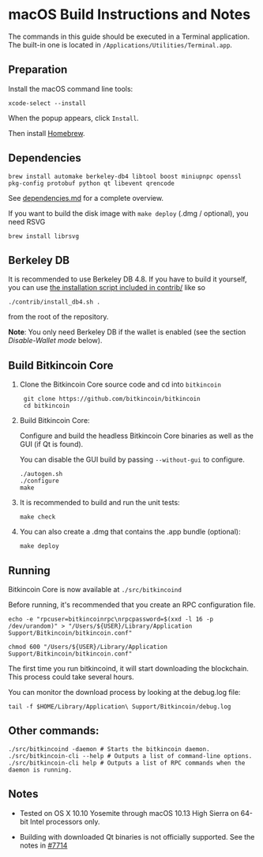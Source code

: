 macOS Build Instructions and Notes
====================================
The commands in this guide should be executed in a Terminal application.
The built-in one is located in `/Applications/Utilities/Terminal.app`.

Preparation
-----------
Install the macOS command line tools:

`xcode-select --install`

When the popup appears, click `Install`.

Then install [Homebrew](https://brew.sh).

Dependencies
----------------------

    brew install automake berkeley-db4 libtool boost miniupnpc openssl pkg-config protobuf python qt libevent qrencode

See [dependencies.md](dependencies.md) for a complete overview.

If you want to build the disk image with `make deploy` (.dmg / optional), you need RSVG

    brew install librsvg

Berkeley DB
-----------
It is recommended to use Berkeley DB 4.8. If you have to build it yourself,
you can use [the installation script included in contrib/](/contrib/install_db4.sh)
like so

```shell
./contrib/install_db4.sh .
```

from the root of the repository.

**Note**: You only need Berkeley DB if the wallet is enabled (see the section *Disable-Wallet mode* below).

Build Bitkincoin Core
------------------------

1. Clone the Bitkincoin Core source code and cd into `bitkincoin`

        git clone https://github.com/bitkincoin/bitkincoin
        cd bitkincoin

2.  Build Bitkincoin Core:

    Configure and build the headless Bitkincoin Core binaries as well as the GUI (if Qt is found).

    You can disable the GUI build by passing `--without-gui` to configure.

        ./autogen.sh
        ./configure
        make

3.  It is recommended to build and run the unit tests:

        make check

4.  You can also create a .dmg that contains the .app bundle (optional):

        make deploy

Running
-------

Bitkincoin Core is now available at `./src/bitkincoind`

Before running, it's recommended that you create an RPC configuration file.

    echo -e "rpcuser=bitkincoinrpc\nrpcpassword=$(xxd -l 16 -p /dev/urandom)" > "/Users/${USER}/Library/Application Support/Bitkincoin/bitkincoin.conf"

    chmod 600 "/Users/${USER}/Library/Application Support/Bitkincoin/bitkincoin.conf"

The first time you run bitkincoind, it will start downloading the blockchain. This process could take several hours.

You can monitor the download process by looking at the debug.log file:

    tail -f $HOME/Library/Application\ Support/Bitkincoin/debug.log

Other commands:
-------

    ./src/bitkincoind -daemon # Starts the bitkincoin daemon.
    ./src/bitkincoin-cli --help # Outputs a list of command-line options.
    ./src/bitkincoin-cli help # Outputs a list of RPC commands when the daemon is running.

Notes
-----

* Tested on OS X 10.10 Yosemite through macOS 10.13 High Sierra on 64-bit Intel processors only.

* Building with downloaded Qt binaries is not officially supported. See the notes in [#7714](https://github.com/bitkincoin/bitkincoin/issues/7714)

